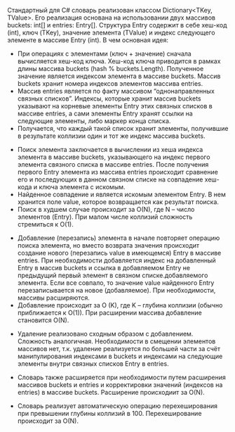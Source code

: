﻿Стандартный для C# словарь реализован классом Dictionary<TKey,  TValue>. Его реализация основана на использовании двух массивов buckets: int[] и entries: Entry[]. Структура Entry содержит в себе хеш-код (int), ключ (TKey), значение элемента (TValue) и индекс следующего элементе в массиве Entry (int). В чем основная идея:

* При операциях с элементами (ключ + значение) сначала вычисляется хеш-код ключа. Хеш-код ключа приводится в рамках длины массива buckets (hash % buckets.Length). Полученное значение является индексом элемента в массиве buckets. Массив buckets хранит номера индексов элементов массива entries.
* Массив entries является по факту массивом “однонаправленных связных списков”. Индексы, которые хранит массив buckets указывают на корневые элементы Entry этих связных списков в массиве entries, а сами элементы Entry хранят ссылки на следующие элементы, либо маркер конца списка.
* Получается, что каждый такой список хранит элементы, получившие в результате коллизии один и тот же индекс массива buckets.


- Поиск элемента заключается в вычислении из хеша индекса элемента в массиве buckets, указывающего на индекс первого элемента связного списка в массиве entries. После получения первого Entry элемента из массива entries происходит сравнение его и последующих в данном связном списке на совпадение хеш-кода и ключа элемента с искомым.
- Найденное совпадение и является искомым элементом Entry. В нем хранится поле value, которое возвращается как результат поиска.
- Поиск в худшем случае происходит за O(N), где N – число элементов (Entry). При малом числе коллизий сложность стремиться к O(1).


+ Добавление (перезапись) элемента в начале повторяет операцию поиска элемента, но вместо возврата значения происходит создание нового (перезапись value в имеющемся) Entry в массиве entries. При необходимости добавляется индекс на добавленный Entry в массив buckets и ссылка в добавляемом Entry не предыдущий первый элемент в связном списке.добавляемого элемента. Если все совпало, то значение value найденного Entry перезаписывается на новое (добавляемое). При необходимости, массивы расширяются.
+ Добавление происходит за O (K), где K – глубина коллизии (обычно приближается к O(1)). При расширении массива добавление становится O(N).


* Удаление реализовано сходным образом с добавлением. Сложность аналогичная. Необходимости в смещении элементов массивов нет, т.к. удаление реализуется по большей части за счёт манипулирования индексами в buckets и индексами на следующие элементы внутри связных списков Entry в entries.


- Словарь также расширяется при необходимости путем расширения массивов buckets и entries и корректировки значений (индексов на entries) в массиве buckets. Расширение происходиит за O(N).

 
+ Словарь реализует автоматическую операцию перехеширования при превышении глубины коллизий в 100. Перехеширование происходит за O(N).

